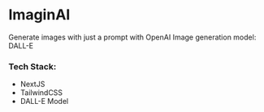 # ImaginAI

Generate images with just a prompt with OpenAI Image generation model: DALL-E

### Tech Stack:

- NextJS
- TailwindCSS
- DALL-E Model
